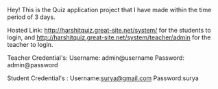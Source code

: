 Hey! This is the Quiz application project that I have made within the time period of 3 days.

Hosted Link: http://harshitquiz.great-site.net/system/ for the students to login,
             and http://harshitquiz.great-site.net/system/teacher/admin for the teacher to login.




Teacher Credential's:
Username: admin@username
Password: admin@password

Student Credential's :
Username:surya@gmail.com
Password:surya